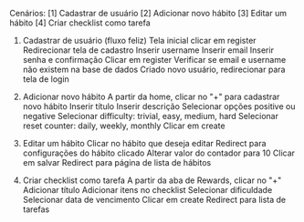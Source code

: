 Cenários:
[1] Cadastrar de usuário
[2] Adicionar novo hábito
[3] Editar um hábito
[4] Criar checklist como tarefa

1. Cadastrar de usuário (fluxo feliz)
Tela inicial clicar em register
Redirecionar tela de cadastro
Inserir username 
Inserir email
Inserir senha e confirmação
Clicar em register
Verificar se email e username não existem na base de dados
Criado novo usuário, redirecionar para tela de login


2. Adicionar novo hábito
A partir da home, clicar no "+" para cadastrar novo hábito
Inserir título
Inserir descrição
Selecionar opções positive ou negative
Selecionar difficulty: trivial, easy, medium, hard
Selecionar reset counter: daily, weekly, monthly
Clicar em create

3. Editar um hábito
Clicar no hábito que deseja editar
Redirect para configurações do hábito clicado
Alterar valor do contador para 10
Clicar em salvar
Redirect para página de lista de hábitos

4. Criar checklist como tarefa
A partir da aba de Rewards, clicar no "+"
Adicionar título
Adicionar itens no checklist
Selecionar dificuldade
Selecionar data de vencimento
Clicar em create
Redirect para lista de tarefas

